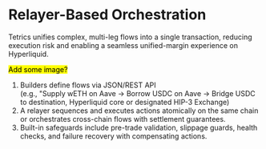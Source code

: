 # Relayer-Based Orchestration

Tetrics unifies complex, multi-leg flows into a single transaction, reducing execution risk and enabling a seamless unified-margin experience on Hyperliquid.

<mark style="color:$success;">Add some image?</mark>

1. Builders define flows via JSON/REST API \
   (e.g., "Supply wETH on Aave → Borrow USDC on Aave → Bridge USDC to destination, Hyperliquid core or designated HIP-3 Exchange)
2. A relayer sequences and executes actions atomically on the same chain or orchestrates cross-chain flows with settlement guarantees.
3. Built-in safeguards include pre-trade validation, slippage guards, health checks, and failure recovery with compensating actions.

